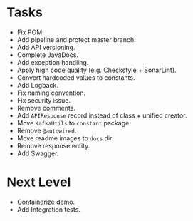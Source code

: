 # Tasks
- Fix POM.
- Add pipeline and protect master branch.
- Add API versioning.
- Complete JavaDocs.
- Add exception handling.
- Apply high code quality (e.g. Checkstyle + SonarLint).
- Convert hardcoded values to constants.
- Add Logback.
- Fix naming convention.
- Fix security issue.
- Remove comments.
- Add `APIResponse` record instead of class + unified creator.
- Move `KafkaUtils` to `constant` package.
- Remove `@autowired`.
- Move readme images to `docs` dir.
- Remove response entity.
- Add Swagger.
# Next Level
- Containerize demo.
- Add Integration tests.
